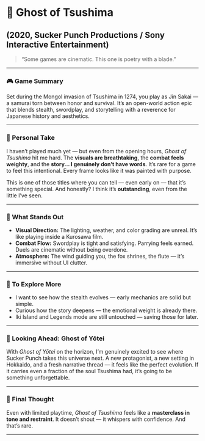 # 🥷 Ghost of Tsushima
## (2020, Sucker Punch Productions / Sony Interactive Entertainment)

> “Some games are cinematic. This one is poetry with a blade.”

---

### 🎮 Game Summary  
Set during the Mongol invasion of Tsushima in 1274, you play as Jin Sakai — a samurai torn between honor and survival. It’s an open-world action epic that blends stealth, swordplay, and storytelling with a reverence for Japanese history and aesthetics.

---

### 🧠 Personal Take  
I haven’t played much yet — but even from the opening hours, *Ghost of Tsushima* hit me hard. The **visuals are breathtaking**, the **combat feels weighty**, and the **story... I genuinely don’t have words**. It’s rare for a game to feel this intentional. Every frame looks like it was painted with purpose.

This is one of those titles where you can tell — even early on — that it’s something special. And honestly? I think it’s **outstanding**, even from the little I’ve seen.

---

### 🎨 What Stands Out

- **Visual Direction:** The lighting, weather, and color grading are unreal. It’s like playing inside a Kurosawa film.
- **Combat Flow:** Swordplay is tight and satisfying. Parrying feels earned. Duels are cinematic without being overdone.
- **Atmosphere:** The wind guiding you, the fox shrines, the flute — it’s immersive without UI clutter.

---

### 🧪 To Explore More

- I want to see how the stealth evolves — early mechanics are solid but simple.
- Curious how the story deepens — the emotional weight is already there.
- Iki Island and Legends mode are still untouched — saving those for later.

---

### 🔮 Looking Ahead: Ghost of Yōtei  
With *Ghost of Yōtei* on the horizon, I’m genuinely excited to see where Sucker Punch takes this universe next. A new protagonist, a new setting in Hokkaido, and a fresh narrative thread — it feels like the perfect evolution. If it carries even a fraction of the soul Tsushima had, it’s going to be something unforgettable.

---

### 🧘 Final Thought  
Even with limited playtime, *Ghost of Tsushima* feels like a **masterclass in tone and restraint**. It doesn’t shout — it whispers with confidence. And that’s rare.

---